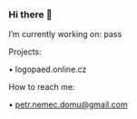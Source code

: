 ### Hi there 👋

I’m currently working on:
	pass

Projects:

•	logopaed.online.cz

How to reach me:

•	petr.nemec.domu@gmail.com

